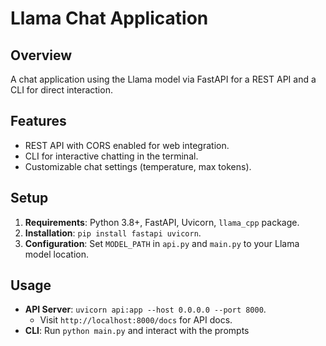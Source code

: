 # Llama Chat Application

## Overview

A chat application using the Llama model via FastAPI for a REST API and a CLI for direct interaction.

## Features

- REST API with CORS enabled for web integration.
- CLI for interactive chatting in the terminal.
- Customizable chat settings (temperature, max tokens).

## Setup

1. **Requirements**: Python 3.8+, FastAPI, Uvicorn, `llama_cpp` package.
2. **Installation**: `pip install fastapi uvicorn`.
3. **Configuration**: Set `MODEL_PATH` in `api.py` and `main.py` to your Llama model location.

## Usage

- **API Server**: `uvicorn api:app --host 0.0.0.0 --port 8000`.
  - Visit `http://localhost:8000/docs` for API docs.
- **CLI**: Run `python main.py` and interact with the prompts
